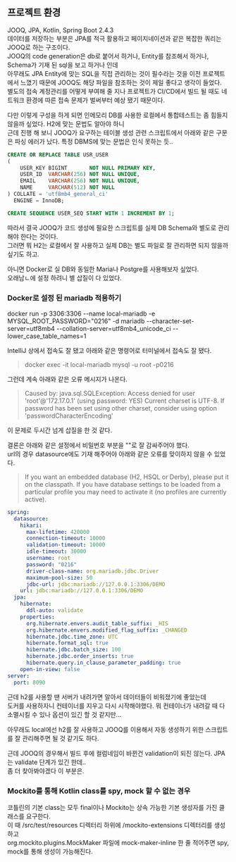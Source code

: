 ## 프로젝트 환경
JOOQ, JPA, Kotlin, Spring Boot 2.4.3  
데이터를 저장하는 부분은 JPA를 적극 활용하고 페이지네이션과 같은 복잡한 쿼리는 JOOQ로 하는 구조이다.  
JOOQ의 code generation은 db로 붙어서 하거나, Entity를 참조해서 하거나, Schema가 기재 된 sql을 보고 하거나 인데  
아무래도 JPA Entity에 맞는 SQL을 직접 관리하는 것이 필수라는 것을 이전 프로젝트에서 느꼈기 때문에 JOOQ도 해당 파일을 참조하는 것이 제일 좋다고 생각이 들었다.  
별도의 접속 계정관리를 어떻게 부여해 줄 지나 프로젝트가 CI/CD에서 빌드 될 때도 네트워크 환경에 따른 접속 문제가 벌써부터 예상 됐기 때문이다.  

다만 이렇게 구성을 하게 되면 인메모리 DB를 사용한 로컬에서 통합테스트는 좀 힘들지 않을까 싶었다. H2에 맞는 문법도 알아야 하니   
근데 진행 해 보니 JOOQ가 요구하는 테이블 생성 관련 스크립트에서 아래와 같은 구문은 파싱 에러가 났다. 특정 DBMS에 맞는 문법은 인식 못하는 듯..
```sql
CREATE OR REPLACE TABLE USR_USER
(
    USER_KEY BIGINT       NOT NULL PRIMARY KEY,
    USER_ID  VARCHAR(256) NOT NULL UNIQUE,
    EMAIL    VARCHAR(256) NOT NULL UNIQUE,
    NAME     VARCHAR(512) NOT NULL
) COLLATE = 'utf8mb4_general_ci'
  ENGINE = InnoDB;

CREATE SEQUENCE USER_SEQ START WITH 1 INCREMENT BY 1;
```   
따라서 결국 JOOQ가 코드 생성에 필요한 스크립트를 실제 DB Schema와 별도로 관리해야 한다는 것이다.  
그러면 뭐 H2는 로컬에서 잘 사용하고 실제 DB는 별도 파일로 잘 관리하면 되지 않을까 싶기도 하고.  

아니면 Docker로 실 DB와 동일한 Maria나 Postgre를 사용해보자 싶었다.  
오래남ㄴ에 설정 하려니 별 삽질이 다 있었다. 


### Docker로 설정 된 mariadb 적용하기
docker run -p 3306:3306  --name local-mariadb -e MYSQL_ROOT_PASSWORD="0216" -d mariadb --character-set-server=utf8mb4 --collation-server=utf8mb4_unicode_ci --lower_case_table_names=1

IntelliJ 상에서 접속도 잘 됐고 아래와 같은 명령어로 터미널에서 접속도 잘 됐다.   
>  docker exec -it local-mariadb mysql -u root -p0216

그런데 계속 아래와 같은 오류 메시지가 나온다.  
>  Caused by: java.sql.SQLException: Access denied for user 'root'@'172.17.0.1' (using password: YES)
Current charset is UTF-8. If password has been set using other charset, consider using option 'passwordCharacterEncoding'

이 문제로 두시간 넘게 삽질을 한 것 같다.  

결론은 아래와 같은 설정에서 비밀번호 부분을 ""로 잘 감싸주어야 했다.  
url의 경우 datasource에도 기재 해주어야 아래와 같은 오류를 맞이하지 않을 수 있었다.
> If you want an embedded database (H2, HSQL or Derby), please put it on the classpath.
	If you have database settings to be loaded from a particular profile you may need to activate it (no profiles are currently active).
```yaml
spring:
  datasource:
    hikari:
      max-lifetime: 420000
      connection-timeout: 10000
      validation-timeout: 10000
      idle-timeout: 30000
      username: root
      password: "0216"    
      driver-class-name: org.mariadb.jdbc.Driver
      maximum-pool-size: 50
      jdbc-url: jdbc:mariadb://127.0.0.1:3306/DEMO
    url: jdbc:mariadb://127.0.0.1:3306/DEMO
  jpa:
    hibernate:
      ddl-auto: validate
    properties:
      org.hibernate.envers.audit_table_suffix: _HIS
      org.hibernate.envers.modified_flag_suffix: _CHANGED
      hibernate.jdbc.time_zone: UTC
      hibernate.format_sql: true
      hibernate.jdbc.batch_size: 100
      hibernate.jdbc.order_inserts: true
      hibernate.query.in_clause_parameter_padding: true
    open-in-view: false
server:
  port: 8090
```

근데 h2를 사용할 땐 서버가 내려가면 알아서 데이터들이 비워졌기에 좋았는데  
도커를 사용하자니 컨테이너를 지우고 다시 시작해야했다. 뭐 컨테이너가 내려갈 때 다 소멸시킬 수 있나 옵션이 있긴 할 것 같지만...

아무래도 local에선 h2를 잘 사용하고 JOOQ를 이용해서 자동 생성하기 위한 스크립트를 잘 관리해주면 될 것 같기도 하다.  

근데 JOOQ의 경우해서 빌드 후에 컬럼네임이 바뀐건 validation이 되진 않는다. JPA는 validate 단계가 있긴 한데..  
좀 더 찾아봐야겠다 이 부분은. 

### Mockito를 통해 Kotlin class를 spy, mock 할 수 없는 경우
코틀린의 기본 class는 모두 final이나 Mockito는 상속 가능한 기본 생성자를 가진 클래스를 요구한다.  
이 때 /src/test/resources 디렉터리 하위에 /mockito-extensions 디렉터리를 생성하고  
org.mockito.plugins.MockMaker 파일에 mock-maker-inline 한 줄 적어주면 spy, mock를 통해 생성이 가능해진다.    
